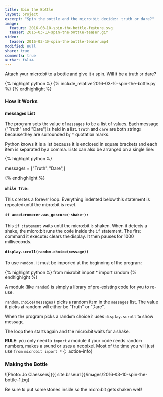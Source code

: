 ```yaml
---
title: Spin the Bottle
layout: project
excerpt: "Spin the bottle and the micro:bit decides: truth or dare?"
image:
  feature: 2016-03-10-spin-the-bottle-feature.svg
  teaser: 2016-03-10-spin-the-bottle-teaser.gif
video:
  teaser: 2016-03-10-spin-the-bottle-teaser.mp4
modified: null
share: true
comments: true
author: false
---
```


Attach your micro:bit to a bottle and give it a spin. Will it be a truth or dare?

{% highlight python %} {% include_relative 2016-03-10-spin-the-bottle.py %} {% endhighlight %}

### How it Works

#### messages List

The program sets the value of `messages` to be a list of values. Each message ("Truth" and "Dare") is held in a list. `truth` and `dare` are both strings because they are surrounded by `"` quotation marks. 

Python knows it is a list because it is enclosed in square brackets and each item is separated by a comma. Lists can also be arranged on a single line:

{% highlight python %}

messages = ["Truth", "Dare",]

{% endhighlight %}

#### `while True:`

This creates a forever loop. Everything indented below this statement is repeated until the micro:bit is reset.

#### `if accelerometer.was_gesture("shake"):`

This `if statement` waits until the micro:bit is shaken. When it detects a shake, the micro:bit runs the code inside the `if` statement. The first command it executes clears the display. It then pauses for 1000 milliseconds.

#### `display.scroll(random.choice(message))`

To use `random.` it must be imported at the beginning of the program:

{% highlight python %}
from microbit import *
import random
{% endhighlight %}

A module (like `random`) is simply a library of pre-existing code for you to
re-use.

`random.choice(messages)` picks a random item in the `messages` list. The value it picks at random will either be "Truth" or "Dare".

When the program picks a random choice it uses `display.scroll` to show message.

The loop then starts again and the micro:bit waits for a shake.

**RULE**: you only need to `import` a module if your code needs random numbers, makes a sound or uses a neopixel. Most of the time you will
just use `from microbit import *`
{: .notice-info}

### Making the Bottle

![Photo: Jo Claessens]({{ site.baseurl }}/images/2016-03-10-spin-the-bottle-1.jpg)

Be sure to put some stones inside so the micro:bit gets shaken well!
